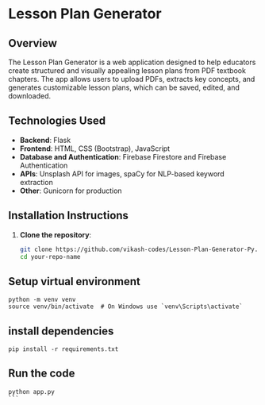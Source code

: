# Lesson Plan Generator

## Overview
The Lesson Plan Generator is a web application designed to help educators create structured and visually appealing lesson plans from PDF textbook chapters. The app allows users to upload PDFs, extracts key concepts, and generates customizable lesson plans, which can be saved, edited, and downloaded.

## Technologies Used
- **Backend**: Flask
- **Frontend**: HTML, CSS (Bootstrap), JavaScript
- **Database and Authentication**: Firebase Firestore and Firebase Authentication
- **APIs**: Unsplash API for images, spaCy for NLP-based keyword extraction
- **Other**: Gunicorn for production

## Installation Instructions
1. **Clone the repository**:
   ```bash
   git clone https://github.com/vikash-codes/Lesson-Plan-Generator-Py.git
   cd your-repo-name
## Setup virtual environment ##
    python -m venv venv
    source venv/bin/activate  # On Windows use `venv\Scripts\activate`
## install dependencies ##
    pip install -r requirements.txt
## Run the code ##
    python app.py
    ```